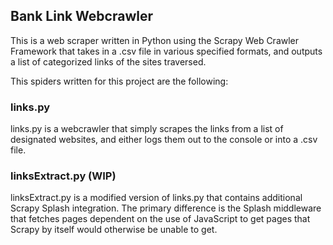 ## Bank Link Webcrawler

This is a web scraper written in Python using the Scrapy Web Crawler Framework that takes in a .csv file in various specified formats, and outputs a list of categorized links of the sites traversed.

This spiders written for this project are the following:
### links.py
links.py is a webcrawler that simply scrapes the links from a list of designated websites, and either logs them out to the console or into a .csv file.

### linksExtract.py (WIP)
linksExtract.py is a modified version of links.py that contains additional Scrapy Splash integration. The primary difference is the Splash middleware that fetches pages dependent on the use of JavaScript to get pages that Scrapy by itself would otherwise be unable to get.
